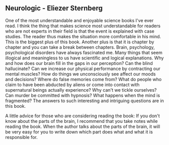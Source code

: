 ## Neurologic - Eliezer Sternberg

One of the most understandable and enjoyable science books I've ever read. I think the thing that makes science most understandable for readers who are not experts in their field is that the event is explained with case studies. The reader thus makes the situation more comfortable in his mind. This is the biggest plus of this book. Another plus is that it is chapter by chapter and you can take a break between chapters. Brain, psychology, psychological disorders have always fascinated me. Many things that seem illogical and meaningless to us have scientific and logical explanations. Why and how does our brain fill in the gaps in our perception? Can the blind hallucinate? Can we increase our physical performance by contracting our mental muscles? How do things we unconsciously see affect our moods and decisions? Where do false memories come from? What do people who claim to have been abducted by aliens or come into contact with supernatural beings actually experience? Why can't we tickle ourselves? Can murder be committed with hypnosis? What happens when the mind is fragmented? The answers to such interesting and intriguing questions are in this book.

A little advice for those who are considering reading the book: If you don't know about the parts of the brain, I recommend that you take notes while reading the book. When the author talks about the parts of the brain, it will be very easy for you to write down which part does what and what it is responsible for.